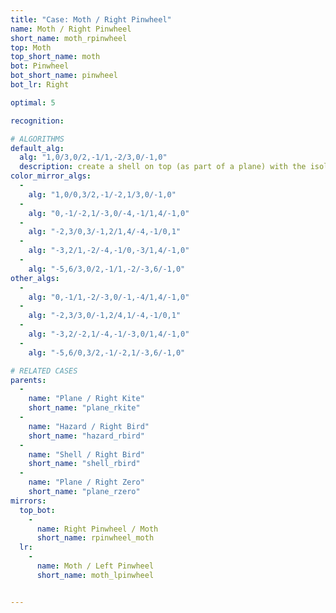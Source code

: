 ```yaml
---
title: "Case: Moth / Right Pinwheel"
name: Moth / Right Pinwheel
short_name: moth_rpinwheel
top: Moth
top_short_name: moth
bot: Pinwheel
bot_short_name: pinwheel
bot_lr: Right

optimal: 5

recognition:

# ALGORITHMS
default_alg:
  alg: "1,0/3,0/2,-1/1,-2/3,0/-1,0"
  description: create a shell on top (as part of a plane) with the isolated corner on top and a tent on bottom
color_mirror_algs:
  -
    alg: "1,0/0,3/2,-1/-2,1/3,0/-1,0"
  -
    alg: "0,-1/-2,1/-3,0/-4,-1/1,4/-1,0"
  -
    alg: "-2,3/0,3/-1,2/1,4/-4,-1/0,1"
  -
    alg: "-3,2/1,-2/-4,-1/0,-3/1,4/-1,0"
  -
    alg: "-5,6/3,0/2,-1/1,-2/-3,6/-1,0"
other_algs:
  -
    alg: "0,-1/1,-2/-3,0/-1,-4/1,4/-1,0"
  -
    alg: "-2,3/3,0/-1,2/4,1/-4,-1/0,1"
  -
    alg: "-3,2/-2,1/-4,-1/-3,0/1,4/-1,0"
  -
    alg: "-5,6/0,3/2,-1/-2,1/-3,6/-1,0"

# RELATED CASES
parents:
  -
    name: "Plane / Right Kite"
    short_name: "plane_rkite"
  -
    name: "Hazard / Right Bird"
    short_name: "hazard_rbird"
  -
    name: "Shell / Right Bird"
    short_name: "shell_rbird"
  -
    name: "Plane / Right Zero"
    short_name: "plane_rzero"
mirrors:
  top_bot:
    -
      name: Right Pinwheel / Moth
      short_name: rpinwheel_moth
  lr:
    -
      name: Moth / Left Pinwheel
      short_name: moth_lpinwheel


---
```


